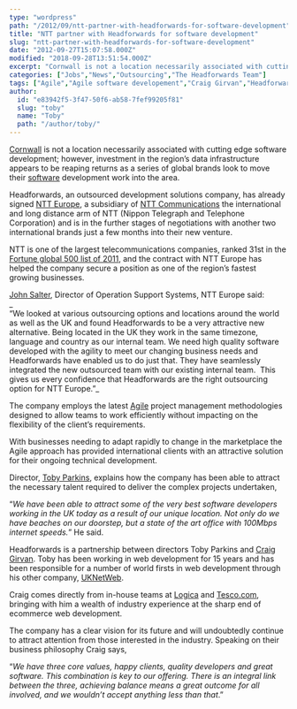 ```yaml
---
type: "wordpress"
path: "/2012/09/ntt-partner-with-headforwards-for-software-development"
title: "NTT partner with Headforwards for software development"
slug: "ntt-partner-with-headforwards-for-software-development"
date: "2012-09-27T15:07:58.000Z"
modified: "2018-09-28T13:51:54.000Z"
excerpt: "Cornwall is not a location necessarily associated with cutting edge software development; however, investment in the region’s data infrastructure appears to be reaping returns as a series of global brands look to move their software development work into the area. Headforwards, an outsourced development solutions company, has already signed NTT Europe, a subsidiary of NTT …"
categories: ["Jobs","News","Outsourcing","The Headforwards Team"]
tags: ["Agile","Agile software developement","Craig Girvan","Headforwards","John Salter","NNT","NTT Europe","software companies uk","software company","software jobs cornwall","toby parkins","uknetweb"]
author:
  id: "e83942f5-3f47-50f6-ab58-7fef99205f81"
  slug: "toby"
  name: "Toby"
  path: "/author/toby/"
---
```

[Cornwall](http://www.lonelyplanet.com/england/southwest-england/cornwall) is not a location necessarily associated with cutting edge software development; however, investment in the region’s data infrastructure appears to be reaping returns as a series of global brands look to move their [software](http://www.softwarecornwall.org/) development work into the area.

Headforwards, an outsourced development solutions company, has already signed [NTT Europe](http://www.eu.ntt.com/en/index.html), a subsidiary of [NTT Communications](http://www.ntt.com/index-e.html) the international and long distance arm of NTT (Nippon Telegraph and Telephone Corporation) and is in the further stages of negotiations with another two international brands just a few months into their new venture.

NTT is one of the largest telecommunications companies, ranked 31st in the [Fortune global 500 list of 2011](http://fortune.com/global500/2011/), and the contract with NTT Europe has helped the company secure a position as one of the region’s fastest growing businesses.

[John Salter](https://www.linkedin.com/pub/john-salter/67/475/60b), Director of Operation Support Systems, NTT Europe said:  
_  
“We looked at various outsourcing options and locations around the world as well as the UK and found Headforwards to be a very attractive new alternative. Being located in the UK they work in the same timezone, language and country as our internal team. We need high quality software developed with the agility to meet our changing business needs and Headforwards have enabled us to do just that. They have seamlessly integrated the new outsourced team with our existing internal team.  This gives us every confidence that Headforwards are the right outsourcing option for NTT Europe.”_

The company employs the latest [Agile](http://www.headforwards.com/2015/06/what-is-agile/) project management methodologies designed to allow teams to work efficiently without impacting on the flexibility of the client’s requirements.

With businesses needing to adapt rapidly to change in the marketplace the Agile approach has provided international clients with an attractive solution for their ongoing technical development.

Director, [Toby Parkins](https://www.linkedin.com/in/tobyparkins), explains how the company has been able to attract the necessary talent required to deliver the complex projects undertaken,

“_We have been able to attract some of the very best software developers working in the UK today as a result of our unique location. Not only do we have beaches on our doorstep, but a state of the art office with 100Mbps internet speeds._” He said.

Headforwards is a partnership between directors Toby Parkins and [Craig Girvan](https://www.linkedin.com/in/craiggirvan). Toby has been working in web development for 15 years and has been responsible for a number of world firsts in web development through his other company, [UKNetWeb](https://www.uknetweb.com/).

Craig comes directly from in-house teams at [Logica](https://en.wikipedia.org/wiki/Logica) and [Tesco.com](http://www.tesco.com/), bringing with him a wealth of industry experience at the sharp end of ecommerce web development.

The company has a clear vision for its future and will undoubtedly continue to attract attention from those interested in the industry. Speaking on their business philosophy Craig says,

“_We have three core values, happy clients, quality developers and great software. This combination is key to our offering. There is an integral link between the three, achieving balance means a great outcome for all involved, and we wouldn’t accept anything less than that_.”